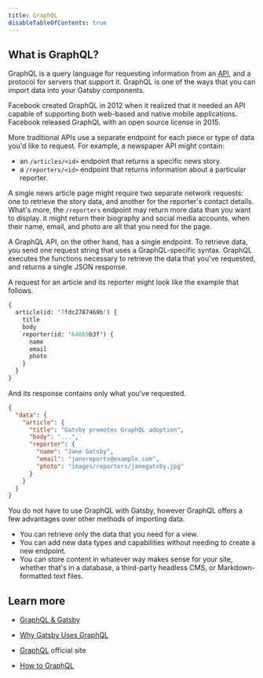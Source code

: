 ```yaml
---
title: GraphQL
disableTableOfContents: true
---
```


## What is GraphQL?

GraphQL is a query language for requesting information from an [API](/docs/glossary#api), and a protocol for servers that support it. GraphQL is one of the ways that you can import data into your Gatsby components.

Facebook created GraphQL in 2012 when it realized that it needed an API capable of supporting both web-based and native mobile applications. Facebook released GraphQL with an open source license in 2015.

More traditional APIs use a separate endpoint for each piece or type of data you'd like to request. For example, a newspaper API might contain:

- an `/articles/<id>` endpoint that returns a specific news story.
- a `/reporters/<id>` endpoint that returns information about a particular reporter.

A single news article page might require two separate network requests: one to retrieve the story data, and another for the reporter's contact details. What's more, the `/reporters` endpoint may return more data than you want to display. it might return their biography and social media accounts, when their name, email, and photo are all that you need for the page.

A GraphQL API, on the other hand, has a single endpoint. To retrieve data, you send one request string that uses a GraphQL-specific syntax. GraphQL executes the functions necessary to retrieve the data that you've requested, and returns a single JSON response.

A request for an article and its reporter might look like the example that follows.

```graphql
{
  article(id: '7fdc2787469b') {
    title
    body
    reporter(id: '64669b3f') {
      name
      email
      photo
    }
  }
}
```

And its response contains only what you've requested.

```json
{
  "data": {
    "article": {
      "title": "Gatsby promotes GraphQL adoption",
      "body": "...",
      "reporter": {
        "name": "Jane Gatsby",
        "email": "janereports@example.com",
        "photo": "images/reporters/janegatsby.jpg"
      }
    }
  }
}
```

You do not have to use GraphQL with Gatsby, however GraphQL offers a few advantages over other methods of importing data.

- You can retrieve only the data that you need for a view.
- You can add new data types and capabilities without needing to create a new endpoint.
- You can store content in whatever way makes sense for your site, whether that's in a database, a third-party headless CMS, or Markdown-formatted text files.

## Learn more

- [GraphQL & Gatsby](/docs/graphql/)

- [Why Gatsby Uses GraphQL](/docs/why-gatsby-uses-graphql/)

- [GraphQL](https://graphql.org) official site

- [How to GraphQL](https://www.howtographql.com/)
